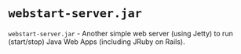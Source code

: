 # `webstart-server.jar`

`webstart-server.jar` - Another simple web server (using Jetty) to run (start/stop) Java Web Apps (including JRuby on Rails).

